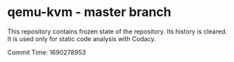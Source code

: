 # qemu-kvm - master branch

This repository contains frozen state of the repository.
Its history is cleared. It is used only for static code
analysis with Codacy.

Commit Time: 1690278953